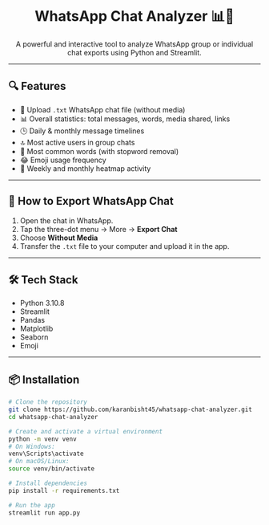 <h1 align="center">WhatsApp Chat Analyzer 📊💬</h1>

<p align="center">
  A powerful and interactive tool to analyze WhatsApp group or individual chat exports using Python and Streamlit.
</p>

---

## 🔍 Features

- 📄 Upload `.txt` WhatsApp chat file (without media)
- 📊 Overall statistics: total messages, words, media shared, links
- 🕒 Daily & monthly message timelines
- 🔝 Most active users in group chats
- 💬 Most common words (with stopword removal)
- 😂 Emoji usage frequency
- 📅 Weekly and monthly heatmap activity

---

## 📁 How to Export WhatsApp Chat

1. Open the chat in WhatsApp.
2. Tap the three-dot menu → More → **Export Chat**
3. Choose **Without Media**
4. Transfer the `.txt` file to your computer and upload it in the app.

---

## 🛠 Tech Stack

- Python 3.10.8
- Streamlit
- Pandas
- Matplotlib
- Seaborn
- Emoji

---

## 📦 Installation

```bash
# Clone the repository
git clone https://github.com/karanbisht45/whatsapp-chat-analyzer.git
cd whatsapp-chat-analyzer

# Create and activate a virtual environment
python -m venv venv
# On Windows:
venv\Scripts\activate
# On macOS/Linux:
source venv/bin/activate

# Install dependencies
pip install -r requirements.txt

# Run the app
streamlit run app.py
